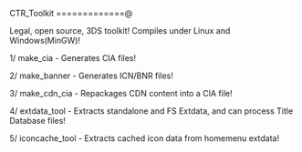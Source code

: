 CTR_Toolkit
=============@

Legal, open source, 3DS toolkit! Compiles under Linux and Windows(MinGW)!

1/ make_cia - Generates CIA files!

2/ make_banner - Generates ICN/BNR files!

3/ make_cdn_cia - Repackages CDN content into a CIA file!

4/ extdata_tool - Extracts standalone and FS Extdata, and can process Title Database files!

5/ iconcache_tool - Extracts cached icon data from homemenu extdata!
